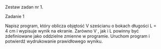 Zestaw zadan nr 1.

Zadanie 1

Napisz program, który oblicza objętość V sześcianu o bokach długości L = 4 cm i wypisuje wynik na ekranie.
Zarówno V , jak i L powinny być zdefiniowane jako oddzielne zmienne w programie.
Uruchom program i potwierdź wydrukowanie prawidłowego wyniku.